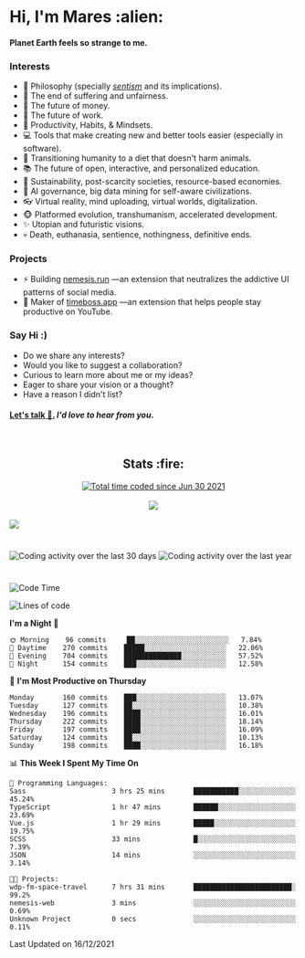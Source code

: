 <h1>Hi, I'm Mares :alien:</h1>

#### Planet Earth feels so strange to me.

### **Interests**

- 🌊 Philosophy (specially [_sentism_][sentismmedium] and its implications).
- 🎯 The end of suffering and unfairness.
- 💸 The future of money.
- 💼 The future of work.
- 🧠 Productivity, Habits, & Mindsets.
- 💻 Tools that make creating new and better tools easier (especially in software).
- 🥗 Transitioning humanity to a diet that doesn't harm animals.
- 📚 The future of open, interactive, and personalized education.
- 🌱 Sustainability, post-scarcity societies, resource-based economies.
- 🤖 AI governance, big data mining for self-aware civilizations.
- 👓 Virtual reality, mind uploading, virtual worlds, digitalization.
- 🐵 Platformed evolution, transhumanism, accelerated development.
- ✨ Utopian and futuristic visions.
- 💀 Death, euthanasia, sentience, nothingness, definitive ends.


### **Projects**

- ⚡ Building [nemesis.run](https://nemesis.run) —an extension that neutralizes the addictive UI patterns of social media.
- 💎 Maker of [timeboss.app](https://timeboss.app) —an extension that helps people stay productive on YouTube.


### **Say Hi :)**

- Do we share any interests?
- Would you like to suggest a collaboration?
- Curious to learn more about me or my ideas?
- Eager to share your vision or a thought?
- Have a reason I didn't list?

#### [Let's talk :wave:.](mailto:mareszhar@gmail.com) _I'd love to hear from you_.

[sentismmedium]: https://medium.com/@mareszhar/born-a-prisoner-a-reflection-about-life-its-struggles-and-a-plan-to-escape-d8566ce9b026

<br>

<h2 align="center">Stats :fire:</h2>

<div align="center">
  <a href="https://wakatime.com/@cfdc0e0d-4860-4b62-9ff0-cb659185525e">
    <img src="https://wakatime.com/badge/user/cfdc0e0d-4860-4b62-9ff0-cb659185525e.svg" alt="Total time coded since Jun 30 2021" />
  </a>
</div>

<br>

<div align="center">
  <img src="https://github-readme-streak-stats.herokuapp.com?user=mareszhar&theme=black-ice&hide_border=true&stroke=FFFFFF15&ring=DF8FFE&fire=DF8FFE&currStreakLabel=DF8FFE&background=1A232A&currStreakNum=86FFAB&dates=B1AAB3FF">
</div>

<!-- Add or remove this: &dates=B1AAB3FF at the end of the streak stats URL if they get bugged and aren't updating -->

<br>

<img src="https://activity-graph.herokuapp.com/graph?username=mareszhar&theme=nord&bg_color=00000000&color=979797&line=DF8FFE&point=00000000&area=true&hide_border=true">

<br>

<h1></h1>

<img src="https://wakatime.com/share/@mares/5df0ff02-9c79-41b4-b540-51dc9c65a57b.svg" alt="Coding activity over the last 30 days" />
<img src="https://wakatime.com/share/@mares/ea89ba71-f374-40af-930c-e0655909fe37.svg" alt="Coding activity over the last year" />

<h1></h1>

<!--START_SECTION:waka-->
![Code Time](http://img.shields.io/badge/Code%20Time-373%20hrs%2040%20mins-blue)

![Lines of code](https://img.shields.io/badge/From%20Hello%20World%20I%27ve%20Written-115%20Thousand%20lines%20of%20code-blue)

**I'm a Night 🦉** 

```text
🌞 Morning    96 commits     ██░░░░░░░░░░░░░░░░░░░░░░░   7.84% 
🌆 Daytime    270 commits    █████░░░░░░░░░░░░░░░░░░░░   22.06% 
🌃 Evening    704 commits    ██████████████░░░░░░░░░░░   57.52% 
🌙 Night      154 commits    ███░░░░░░░░░░░░░░░░░░░░░░   12.58%

```
📅 **I'm Most Productive on Thursday** 

```text
Monday       160 commits    ███░░░░░░░░░░░░░░░░░░░░░░   13.07% 
Tuesday      127 commits    ██░░░░░░░░░░░░░░░░░░░░░░░   10.38% 
Wednesday    196 commits    ████░░░░░░░░░░░░░░░░░░░░░   16.01% 
Thursday     222 commits    ████░░░░░░░░░░░░░░░░░░░░░   18.14% 
Friday       197 commits    ████░░░░░░░░░░░░░░░░░░░░░   16.09% 
Saturday     124 commits    ██░░░░░░░░░░░░░░░░░░░░░░░   10.13% 
Sunday       198 commits    ████░░░░░░░░░░░░░░░░░░░░░   16.18%

```


📊 **This Week I Spent My Time On** 

```text
💬 Programming Languages: 
Sass                     3 hrs 25 mins       ███████████░░░░░░░░░░░░░░   45.24% 
TypeScript               1 hr 47 mins        ██████░░░░░░░░░░░░░░░░░░░   23.69% 
Vue.js                   1 hr 29 mins        █████░░░░░░░░░░░░░░░░░░░░   19.75% 
SCSS                     33 mins             █░░░░░░░░░░░░░░░░░░░░░░░░   7.39% 
JSON                     14 mins             ░░░░░░░░░░░░░░░░░░░░░░░░░   3.14%

🐱‍💻 Projects: 
wdp-fm-space-travel      7 hrs 31 mins       ████████████████████████░   99.2% 
nemesis-web              3 mins              ░░░░░░░░░░░░░░░░░░░░░░░░░   0.69% 
Unknown Project          0 secs              ░░░░░░░░░░░░░░░░░░░░░░░░░   0.11%

```


 Last Updated on 16/12/2021
<!--END_SECTION:waka-->
